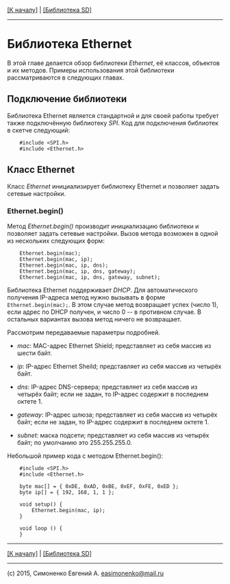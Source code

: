 [\[К началу\]](/readme.markdown) | [\[Библиотека SD\]](/sd-library.markdown)

---

# Библиотека Ethernet

В этой главе делается обзор библиотеки _Ethernet_, её классов, объектов и их методов.
Примеры использования этой библиотеки рассматриваются в следующих главах.

## Подключение библиотеки

Библиотека Ethernet является стандартной и для своей работы требует также подключённую
библиотеку _SPI_. Код для подключения библиотек в скетче следующий:

``` Arduino
	#include <SPI.h>
	#include <Ethernet.h>
```

## Класс Ethernet

Класс _Ethernet_ инициализирует библиотеку Ethernet и позволяет задать сетевые настройки.

### Ethernet.begin()

Метод _Ethernet.begin()_ производит инициализацию библиотеки и позволяет задать сетевые
настройки. Вызов метода возможен в одной из нескольких следующих форм:

``` arduino
	Ethernet.begin(mac);
	Ethernet.begin(mac, ip);
	Ethernet.begin(mac, ip, dns);
	Ethernet.begin(mac, ip, dns, gateway);
	Ethernet.begin(mac, ip, dns, gateway, subnet); 
```

Библиотека Ethernet поддерживает _DHCP_. Для автоматического получения IP-адреса метод
нужно вызывать в форме `Ethernet.begin(mac);`. В этом случае метод возвращает успех
(число 1), если адрес по DHCP получен, и число 0 -- в противном случае. В остальных
вариантах вызова метод ничего не возвращает.

Рассмотрим передаваемые параметры подробней.

- _mac_: MAC-адрес Ethernet Shield; представляет из себя массив из шести байт.

- _ip_: IP-адрес Ethernet Sheild; представляет из себя массив из четырёх байт.

- _dns_: IP-адрес DNS-сервера; представляет из себя массив из четырёх байт;
	если не задан, то IP-адрес содержит в последнем октете 1.

- _gateway_: IP-адрес шлюза; представляет из себя массив из четырёх байт;
	если не задан, то IP-адрес содержит в последнем октете 1.

- _subnet_: маска подсети; представляет из себя массив из четырёх байт;
	по умолчанию это 255.255.255.0.

Небольшой пример кода с методом Ethernet.begin():

``` arduino
	#include <SPI.h>
	#include <Ethernet.h>

	byte mac[] = { 0xDE, 0xAD, 0xBE, 0xEF, 0xFE, 0xED };
	byte ip[] = { 192, 168, 1, 1 };

	void setup() {
  		Ethernet.begin(mac, ip);
	}

	void loop () {
	}
```

---

[\[К началу\]](/readme.markdown) | [\[Библиотека SD\]](/sd-library.markdown)

---

(c) 2015, Симоненко Евгений А. <easimonenko@mail.ru>
